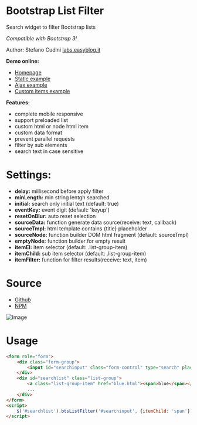 Bootstrap List Filter
============

Search widget to filter Bootstrap lists

*Compatible with Bootstrap 3!*

Author: Stefano Cudini [labs.easyblog.it](http://labs.easyblog.it/)

**Demo online:**
* [Homepage](http://labs.easyblog.it/bootstrap-list-filter/)
* [Static example](http://labs.easyblog.it/bootstrap-list-filter/examples/static.html)
* [Ajax example](http://labs.easyblog.it/bootstrap-list-filter/examples/dynamic-list-search.html)
* [Custom items example](http://labs.easyblog.it/bootstrap-list-filter/examples/custom-list-item.html)

**Features:**
* complete mobile responsive
* support preloaded list
* custom html or node html item
* custom data format
* prevent parallel requests
* filter by sub elements
* search text in case sensitive


# Settings:
* **delay:**       millisecond before apply filter
* **minLength:**   min string lentgh searched
* **initial:**     search only initial text (default: true)
* **eventKey:**    event digit (default: 'keyup')
* **resetOnBlur:** auto reset selection
* **sourceData:**  function generate data source(receive: text, callback)
* **sourceTmpl:**  html template contains {title} placeholder
* **sourceNode:**  function builder DOM html fragment (default: sourceTmpl)
* **emptyNode:**   function builder for empty result
* **itemEl:**      item selector (default: .list-group-item)
* **itemChild:**   sub item selector (default: .list-group-item)
* **itemFilter:**  function for filter results(receive: text, item)

# Source
* [Github](https://github.com/stefanocudini/bootstrap-list-filter)
* [NPM](https://npmjs.org/package/bootstrap-list-filter)  

![Image](https://raw.githubusercontent.com/stefanocudini/bootstrap-list-filter/master/images/bootstrap-list-filter.png)

# Usage
```html
<form role="form">
	<div class="form-group">
		<input id="searchinput" class="form-control" type="search" placeholder="Search..." />
	</div>
	<div id="searchlist" class="list-group">
		<a class="list-group-item" href="blue.html"><span>blue</span></a>
		...
	</div>
</form>
<script>
	$('#searchlist').btsListFilter('#searchinput', {itemChild: 'span'});
</script>
```
